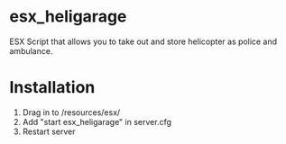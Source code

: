 # esx_heligarage
ESX Script that allows you to take out and store helicopter as police and ambulance.

# Installation
1) Drag in to /resources/esx/
2) Add "start esx_heligarage" in server.cfg
3) Restart server

